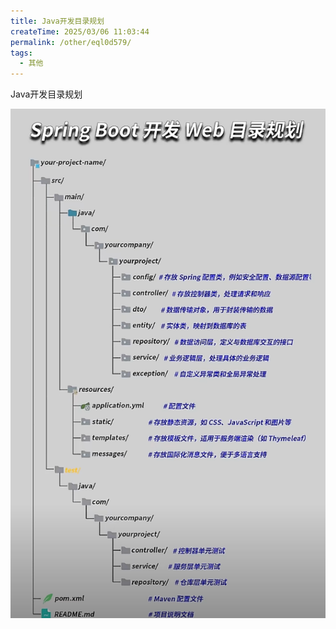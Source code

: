```yaml
---
title: Java开发目录规划
createTime: 2025/03/06 11:03:44
permalink: /other/eql0d579/
tags:
  - 其他 
---
```


Java开发目录规划

![image-20241006162402952](images/image-20241006162402952.png)